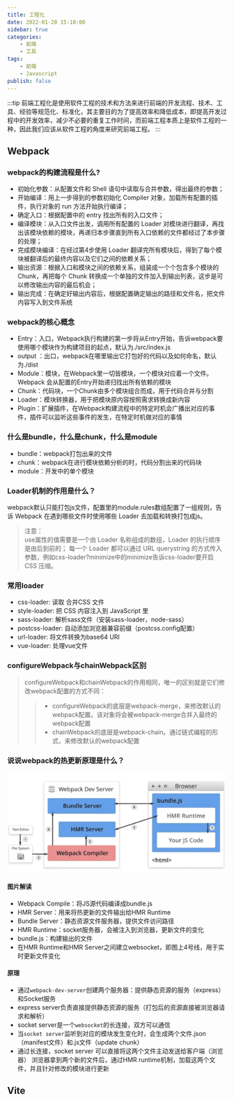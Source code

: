 ```yaml
---
title: 工程化
date: 2022-01-28 15:10:00
sidebar: true
categories:
    - 前端
    - 工具
tags:
    - 前端
    - Javascript
publish: false
---
```


:::tip
前端工程化是使用软件工程的技术和方法来进行前端的开发流程、技术、工具、经验等规范化、标准化，其主要目的为了提高效率和降低成本，即提高开发过程中的开发效率，减少不必要的重复工作时间，而前端工程本质上是软件工程的一种，因此我们应该从软件工程的角度来研究前端工程。
:::

## Webpack
### webpack的构建流程是什么?
+ 初始化参数：从配置文件和 Shell 语句中读取与合并参数，得出最终的参数；
+ 开始编译：用上一步得到的参数初始化 Compiler 对象，加载所有配置的插件，执行对象的 run 方法开始执行编译；
+ 确定入口：根据配置中的 entry 找出所有的入口文件；
+ 编译模块：从入口文件出发，调用所有配置的 Loader 对模块进行翻译，再找出该模块依赖的模块，再递归本步骤直到所有入口依赖的文件都经过了本步骤的处理；
+ 完成模块编译：在经过第4步使用 Loader 翻译完所有模块后，得到了每个模块被翻译后的最终内容以及它们之间的依赖关系；
+ 输出资源：根据入口和模块之间的依赖关系，组装成一个个包含多个模块的 Chunk，再把每个 Chunk 转换成一个单独的文件加入到输出列表，这步是可以修改输出内容的最后机会；
+ 输出完成：在确定好输出内容后，根据配置确定输出的路径和文件名，把文件内容写入到文件系统

### webpack的核心概念
+ Entry：入口，Webpack执行构建的第一步将从Entry开始，告诉webpack要使用哪个模块作为构建项目的起点，默认为./src/index.js
+ output ：出口，webpack在哪里输出它打包好的代码以及如何命名，默认为./dist
+ Module：模块，在Webpack里一切皆模块，一个模块对应着一个文件。Webpack 会从配置的Entry开始递归找出所有依赖的模块
+ Chunk：代码块，一个Chunk由多个模块组合而成，用于代码合并与分割
+ Loader：模块转换器，用于把模块原内容按照需求转换成新内容
+ Plugin：扩展插件，在Webpack构建流程中的特定时机会广播出对应的事件，插件可以监听这些事件的发生，在特定时机做对应的事情

### 什么是bundle，什么是chunk，什么是module
+ bundle：webpack打包出来的文件
+ chunk：webpack在进行模块依赖分析的时，代码分割出来的代码块
+ module：开发中的单个模块

### Loader机制的作用是什么？
webpack默认只能打包js文件，配置里的module.rules数组配置了一组规则，告诉 Webpack 在遇到哪些文件时使用哪些 Loader 去加载和转换打包成js。
> 注意：<br />
use属性的值需要是一个由 Loader 名称组成的数组，Loader 的执行顺序是由后到前的；
每一个 Loader 都可以通过 URL querystring 的方式传入参数，例如css-loader?minimize中的minimize告诉css-loader要开启 CSS 压缩。

### 常用loader
+ css-loader: 读取 合并CSS 文件
+ style-loader: 把 CSS 内容注入到 JavaScript 里
+ sass-loader: 解析sass文件（安装sass-loader，node-sass）
+ postcss-loader: 自动添加浏览器兼容前缀（postcss.config配置）
+ url-loader: 将文件转换为base64 URI
+ vue-loader: 处理vue文件

### configureWebpack与chainWebpack区别
> configureWebpack和chainWebpack的作用相同，唯一的区别就是它们修改webpack配置的方式不同：
>> + configureWebpack的底层是webpack-merge，来修改默认的webpack配置。该对象将会被webpack-merge合并入最终的webpack配置
>> + chainWebpack的底层是webpack-chain。通过链式编程的形式，来修改默认的webpack配置

### 说说webpack的热更新原理是什么？
![](/imgs/interview/webpack-hot-update.png)
#### 图片解读
+ Webpack Compile：将JS源代码编译成bundle.js
+ HMR Server：用来将热更新的文件输出给HMR Runtime
+ Bundle Server：静态资源文件服务器，提供文件访问路径
+ HMR Runtime：socket服务器，会被注入到浏览器，更新文件的变化
+ bundle.js：构建输出的文件
+ 在HMR Runtime和HMR Server之间建立websocket，即图上4号线，用于实时更新文件变化

#### 原理
+ 通过`webpack-dev-server`创建两个服务器：提供静态资源的服务（express）和Socket服务
+ express server负责直接提供静态资源的服务（打包后的资源直接被浏览器请求和解析）
+ socket server是一个`websocket`的长连接，双方可以通信
+ 当`socket server`监听到对应的模块发生变化时，会生成两个文件.json（manifest文件）和.js文件（update chunk）
+ 通过长连接，socket server 可以直接将这两个文件主动发送给客户端（浏览器）
浏览器拿到两个新的文件后，通过HMR runtime机制，加载这两个文件，并且针对修改的模块进行更新
## Vite

